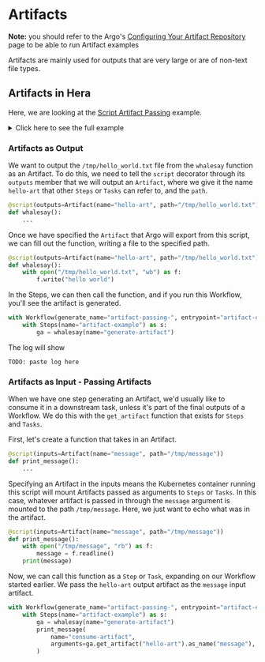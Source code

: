 # Artifacts

**Note:** you should refer to the Argo's
[Configuring Your Artifact Repository](https://argoproj.github.io/argo-workflows/configure-artifact-repository/) page to
be able to run Artifact examples

Artifacts are mainly used for outputs that are very large or are of non-text file types.

## Artifacts in Hera

Here, we are looking at the [Script Artifact Passing](../../examples/workflows/script_artifact_passing.md) example.

<details><summary>Click here to see the full example
</summary>

```py
from hera.workflows import Artifact, Steps, Workflow, script


@script(outputs=Artifact(name="hello-art", path="/tmp/hello_world.txt"))
def whalesay():
    with open("/tmp/hello_world.txt", "wb") as f:
        f.write("hello world")


@script(inputs=Artifact(name="message", path="/tmp/message"))
def print_message():
    with open("/tmp/message", "rb") as f:
        message = f.readline()
    print(message)


with Workflow(generate_name="artifact-passing-", entrypoint="artifact-example") as w:
    with Steps(name="artifact-example") as s:
        ga = whalesay(name="generate-artifact")
        print_message(name="consume-artifact", arguments=ga.get_artifact("hello-art").as_name("message"))
```

</details>


### Artifacts as Output

We want to output the `/tmp/hello_world.txt` file from the `whalesay` function as an Artifact. To do this, we need to
tell the `script` decorator through its `outputs` member that we will output an `Artifact`, where we give it the name
`hello-art` that other `Steps` or `Tasks` can refer to, and the `path`.

```py
@script(outputs=Artifact(name="hello-art", path="/tmp/hello_world.txt"))
def whalesay():
    ...
```

Once we have specified the `Artifact` that Argo will export from this script, we can fill out the function, writing a file to the specified path.

```py
@script(outputs=Artifact(name="hello-art", path="/tmp/hello_world.txt"))
def whalesay():
    with open("/tmp/hello_world.txt", "wb") as f:
        f.write("hello world")
```

In the Steps, we can then call the function, and if you run this Workflow, you'll see the artifact is generated.

```py
with Workflow(generate_name="artifact-passing-", entrypoint="artifact-example") as w:
    with Steps(name="artifact-example") as s:
        ga = whalesay(name="generate-artifact")
```

The log will show

```console
TODO: paste log here
```


### Artifacts as Input - Passing Artifacts

When we have one step generating an Artifact, we'd usually like to consume it in a downstream task, unless it's part of
the final outputs of a Workflow. We do this with the `get_artifact` function that exists for `Steps` and `Tasks`.

First, let's create a function that takes in an Artifact.


```py
@script(inputs=Artifact(name="message", path="/tmp/message"))
def print_message():
    ...
```

Specifying an Artifact in the inputs means the Kubernetes container running this script will mount Artifacts passed as
arguments to `Steps` or `Tasks`. In this case, whatever artifact is passed in through the `message` argument is mounted
to the path `/tmp/message`. Here, we just want to echo what was in the artifact.

```py
@script(inputs=Artifact(name="message", path="/tmp/message"))
def print_message():
    with open("/tmp/message", "rb") as f:
        message = f.readline()
    print(message)
```

Now, we can call this function as a `Step` or `Task`, expanding on our Workflow started earlier. We pass the `hello-art`
output artifact as the `message` input artifact.

```py
with Workflow(generate_name="artifact-passing-", entrypoint="artifact-example") as w:
    with Steps(name="artifact-example") as s:
        ga = whalesay(name="generate-artifact")
        print_message(
            name="consume-artifact",
            arguments=ga.get_artifact("hello-art").as_name("message"),
        )
```
